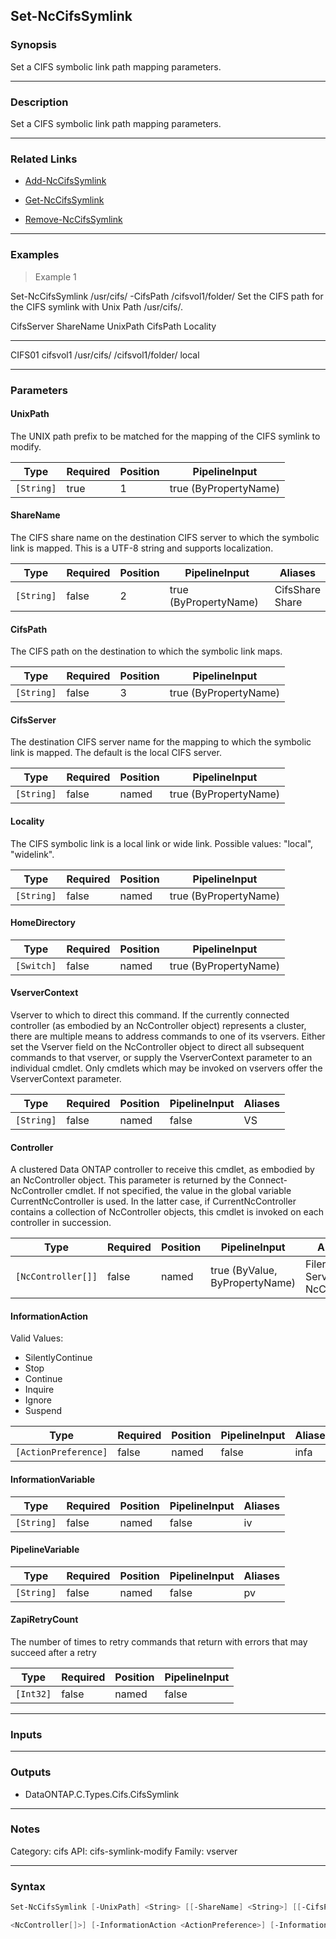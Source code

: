 Set-NcCifsSymlink
-----------------

### Synopsis
Set a CIFS symbolic link path mapping parameters.

---

### Description

Set a CIFS symbolic link path mapping parameters.

---

### Related Links
* [Add-NcCifsSymlink](Add-NcCifsSymlink)

* [Get-NcCifsSymlink](Get-NcCifsSymlink)

* [Remove-NcCifsSymlink](Remove-NcCifsSymlink)

---

### Examples
> Example 1

Set-NcCifsSymlink /usr/cifs/ -CifsPath /cifsvol1/folder/
Set the CIFS path for the CIFS symlink with Unix Path /usr/cifs/.

CifsServer           ShareName            UnixPath                       CifsPath                       Locality
----------           ---------            --------                       --------                       --------
CIFS01               cifsvol1             /usr/cifs/                     /cifsvol1/folder/              local

---

### Parameters
#### **UnixPath**
The UNIX path prefix to be matched for the mapping of the CIFS symlink to modify.

|Type      |Required|Position|PipelineInput        |
|----------|--------|--------|---------------------|
|`[String]`|true    |1       |true (ByPropertyName)|

#### **ShareName**
The CIFS share name on the destination CIFS server to which the symbolic link is mapped. This is a UTF-8 string and supports localization.

|Type      |Required|Position|PipelineInput        |Aliases            |
|----------|--------|--------|---------------------|-------------------|
|`[String]`|false   |2       |true (ByPropertyName)|CifsShare<br/>Share|

#### **CifsPath**
The CIFS path on the destination to which the symbolic link maps.

|Type      |Required|Position|PipelineInput        |
|----------|--------|--------|---------------------|
|`[String]`|false   |3       |true (ByPropertyName)|

#### **CifsServer**
The destination CIFS server name for the mapping to which the symbolic link is mapped. The default is the local CIFS server.

|Type      |Required|Position|PipelineInput        |
|----------|--------|--------|---------------------|
|`[String]`|false   |named   |true (ByPropertyName)|

#### **Locality**
The CIFS symbolic link is a local link or wide link.  Possible values: "local", "widelink".

|Type      |Required|Position|PipelineInput        |
|----------|--------|--------|---------------------|
|`[String]`|false   |named   |true (ByPropertyName)|

#### **HomeDirectory**

|Type      |Required|Position|PipelineInput        |
|----------|--------|--------|---------------------|
|`[Switch]`|false   |named   |true (ByPropertyName)|

#### **VserverContext**
Vserver to which to direct this command.  If the currently connected controller (as embodied by an NcController object) represents a cluster, there are multiple means to address commands to one of its vservers.  Either set the Vserver field on the NcController object to direct all subsequent commands to that vserver, or supply the VserverContext parameter to an individual cmdlet.  Only cmdlets which may be invoked on vservers offer the VserverContext parameter.

|Type      |Required|Position|PipelineInput|Aliases|
|----------|--------|--------|-------------|-------|
|`[String]`|false   |named   |false        |VS     |

#### **Controller**
A clustered Data ONTAP controller to receive this cmdlet, as embodied by an NcController object.  This parameter is returned by the Connect-NcController cmdlet.  If not specified, the value in the global variable CurrentNcController is used.  In the latter case, if CurrentNcController contains a collection of NcController objects, this cmdlet is invoked on each controller in succession.

|Type              |Required|Position|PipelineInput                 |Aliases                          |
|------------------|--------|--------|------------------------------|---------------------------------|
|`[NcController[]]`|false   |named   |true (ByValue, ByPropertyName)|Filer<br/>Server<br/>NcController|

#### **InformationAction**

Valid Values:

* SilentlyContinue
* Stop
* Continue
* Inquire
* Ignore
* Suspend

|Type                |Required|Position|PipelineInput|Aliases|
|--------------------|--------|--------|-------------|-------|
|`[ActionPreference]`|false   |named   |false        |infa   |

#### **InformationVariable**

|Type      |Required|Position|PipelineInput|Aliases|
|----------|--------|--------|-------------|-------|
|`[String]`|false   |named   |false        |iv     |

#### **PipelineVariable**

|Type      |Required|Position|PipelineInput|Aliases|
|----------|--------|--------|-------------|-------|
|`[String]`|false   |named   |false        |pv     |

#### **ZapiRetryCount**
The number of times to retry commands that return with errors that may succeed after a retry

|Type     |Required|Position|PipelineInput|
|---------|--------|--------|-------------|
|`[Int32]`|false   |named   |false        |

---

### Inputs

---

### Outputs
* DataONTAP.C.Types.Cifs.CifsSymlink

---

### Notes
Category: cifs
API: cifs-symlink-modify
Family: vserver

---

### Syntax
```PowerShell
Set-NcCifsSymlink [-UnixPath] <String> [[-ShareName] <String>] [[-CifsPath] <String>] [-CifsServer <String>] [-Locality <String>] [-HomeDirectory] [-VserverContext <String>] [-Controller 
```
```PowerShell
<NcController[]>] [-InformationAction <ActionPreference>] [-InformationVariable <String>] [-PipelineVariable <String>] [-ZapiRetryCount <Int32>] [<CommonParameters>]
```
